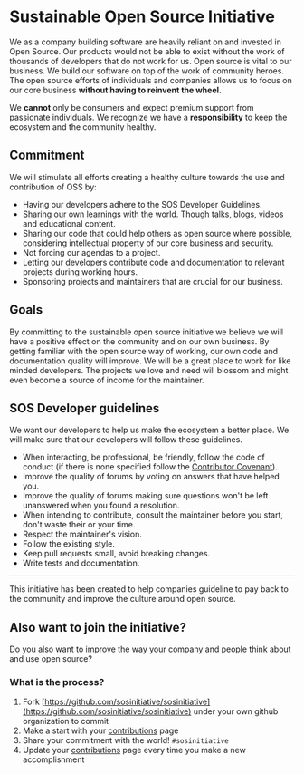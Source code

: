 # Sustainable Open Source Initiative

We as a company building software are heavily reliant on and invested in Open Source. Our products would not be able to exist without the work of thousands of developers that do not work for us. Open source is vital to our business. We build our software on top of the work of community heroes. The open source efforts of individuals and companies allows us to focus on our core business **without having to reinvent the wheel.**

We **cannot** only be consumers and expect premium support from passionate individuals. We recognize we have a **responsibility** to keep the ecosystem and the community healthy.

## Commitment

We will stimulate all efforts creating a healthy culture towards the use and contribution of OSS by:

- Having our developers adhere to the SOS Developer Guidelines.
- Sharing our own learnings with the world. Though talks, blogs, videos and educational content.
- Sharing our code that could help others as open source where possible, considering intellectual property of our core business and security.
- Not forcing our agendas to a project.
- Letting our developers contribute code and documentation to relevant projects during working hours.
- Sponsoring projects and maintainers that are crucial for our business.

## Goals

By committing to the sustainable open source initiative we believe we will have a positive effect on the community and on our own business. By getting familiar with the open source way of working, our own code and documentation quality will improve. We will be a great place to work for like minded developers. The projects we love and need will blossom and might even become a source of income for the maintainer.

## SOS Developer guidelines

We want our developers to help us make the ecosystem a better place. We will make sure that our developers will follow these guidelines.

- When interacting, be professional, be friendly, follow the code of conduct (if there is none specified follow the  [Contributor Covenant](https://www.contributor-covenant.org/version/2/0/code_of_conduct/)).
- Improve the quality of forums by voting on answers that have helped you.
- Improve the quality of forums making sure questions won't be left unanswered when you found a resolution.
- When intending to contribute, consult the maintainer before you start, don't waste their or your time.
- Respect the maintainer's vision.
- Follow the existing style.
- Keep pull requests small, avoid breaking changes.
- Write tests and documentation.
  
--- 
This initiative has been created to help companies guideline to pay back to the community and improve the culture around open source.

## Also want to join the initiative?

Do you also want to improve the way your company and people think about and use open source?

### What is the process?

1. Fork [https://github.com/sosinitiative/sosinitiative](https://github.com/sosinitiative/sosinitiative) under your own github organization to commit
1. Make a start with your [contributions](contributions.md) page
1. Share your commitment with the world! ```#sosinitiative```
1. Update your [contributions](contributions.md) page every time you make a new accomplishment